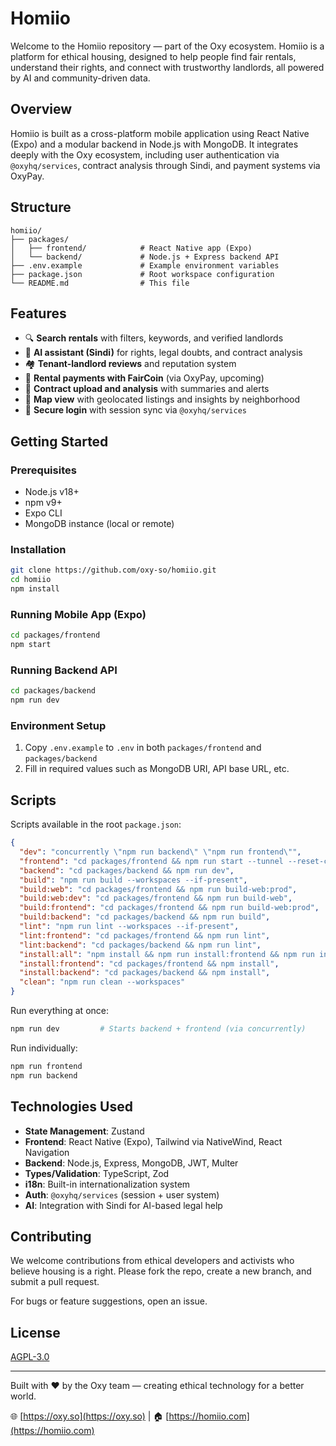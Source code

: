 # Homiio

Welcome to the Homiio repository — part of the Oxy ecosystem. Homiio is a platform for ethical housing, designed to help people find fair rentals, understand their rights, and connect with trustworthy landlords, all powered by AI and community-driven data.

## Overview

Homiio is built as a cross-platform mobile application using React Native (Expo) and a modular backend in Node.js with MongoDB. It integrates deeply with the Oxy ecosystem, including user authentication via `@oxyhq/services`, contract analysis through Sindi, and payment systems via OxyPay.

## Structure

```
homiio/
├── packages/
│   ├── frontend/            # React Native app (Expo)
│   └── backend/             # Node.js + Express backend API
├── .env.example             # Example environment variables
├── package.json             # Root workspace configuration
└── README.md                # This file
```

## Features

- 🔍 **Search rentals** with filters, keywords, and verified landlords
- 🧠 **AI assistant (Sindi)** for rights, legal doubts, and contract analysis
- 🏘️ **Tenant-landlord reviews** and reputation system
- 💸 **Rental payments with FairCoin** (via OxyPay, upcoming)
- 📎 **Contract upload and analysis** with summaries and alerts
- 📍 **Map view** with geolocated listings and insights by neighborhood
- 🔐 **Secure login** with session sync via `@oxyhq/services`

## Getting Started

### Prerequisites

- Node.js v18+
- npm v9+
- Expo CLI
- MongoDB instance (local or remote)

### Installation

```bash
git clone https://github.com/oxy-so/homiio.git
cd homiio
npm install
```

### Running Mobile App (Expo)

```bash
cd packages/frontend
npm start
```

### Running Backend API

```bash
cd packages/backend
npm run dev
```

### Environment Setup

1. Copy `.env.example` to `.env` in both `packages/frontend` and `packages/backend`
2. Fill in required values such as MongoDB URI, API base URL, etc.

## Scripts

Scripts available in the root `package.json`:

```json
{
  "dev": "concurrently \"npm run backend\" \"npm run frontend\"",
  "frontend": "cd packages/frontend && npm run start --tunnel --reset-cache",
  "backend": "cd packages/backend && npm run dev",
  "build": "npm run build --workspaces --if-present",
  "build:web": "cd packages/frontend && npm run build-web:prod",
  "build:web:dev": "cd packages/frontend && npm run build-web",
  "build:frontend": "cd packages/frontend && npm run build-web:prod",
  "build:backend": "cd packages/backend && npm run build",
  "lint": "npm run lint --workspaces --if-present",
  "lint:frontend": "cd packages/frontend && npm run lint",
  "lint:backend": "cd packages/backend && npm run lint",
  "install:all": "npm install && npm run install:frontend && npm run install:backend",
  "install:frontend": "cd packages/frontend && npm install",
  "install:backend": "cd packages/backend && npm install",
  "clean": "npm run clean --workspaces"
}
```

Run everything at once:
```bash
npm run dev         # Starts backend + frontend (via concurrently)
```

Run individually:
```bash
npm run frontend
npm run backend
```

## Technologies Used

- **State Management**: Zustand
- **Frontend**: React Native (Expo), Tailwind via NativeWind, React Navigation
- **Backend**: Node.js, Express, MongoDB, JWT, Multer
- **Types/Validation**: TypeScript, Zod
- **i18n**: Built-in internationalization system
- **Auth**: `@oxyhq/services` (session + user system)
- **AI**: Integration with Sindi for AI-based legal help

## Contributing

We welcome contributions from ethical developers and activists who believe housing is a right. Please fork the repo, create a new branch, and submit a pull request.

For bugs or feature suggestions, open an issue.

## License

[AGPL-3.0](LICENSE)

---

Built with ❤️ by the Oxy team — creating ethical technology for a better world.

🌐 [https://oxy.so](https://oxy.so)  |  🏠 [https://homiio.com](https://homiio.com)
